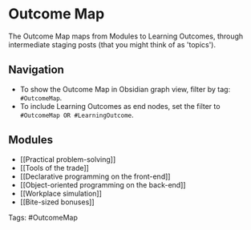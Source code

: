 # Outcome Map
The Outcome Map maps from Modules to Learning Outcomes, through intermediate staging posts (that you might think of as 'topics').

## Navigation
- To show the Outcome Map in Obsidian graph view, filter by tag: `#OutcomeMap`.
- To include Learning Outcomes as end nodes, set the filter to  `#OutcomeMap OR #LearningOutcome`.

## Modules
- [[Practical problem-solving]]
- [[Tools of the trade]]
- [[Declarative programming on the front-end]]
- [[Object-oriented programming on the back-end]]
- [[Workplace simulation]]
- [[Bite-sized bonuses]]

Tags: #OutcomeMap